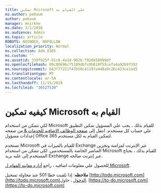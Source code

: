 ```yaml
---
title: تمكين Microsoft علي القيام به
ms.author: pebaum
author: pebaum
manager: mnirkhe
ms.date: 3/1/2018
ms.audience: Admin
ms.topic: article
ROBOTS: NOINDEX, NOFOLLOW
localization_priority: Normal
ms.collection: Adm_O365
ms.custom: ''
ms.assetid: 339f925f-91c8-4a1d-902b-f920e58999df
ms.openlocfilehash: 09c80696c75189dbfc0b810f55cefa4a92b97392
ms.sourcegitcommit: b43f77221f47b50c41197a448a9c26c423ce1ad5
ms.translationtype: MT
ms.contentlocale: ar-SA
ms.lasthandoff: 11/15/2019
ms.locfileid: "36527530"
---
```

# <a name="how-to-enable-microsoft-to-do"></a>كيفيه تمكين Microsoft القيام به

لكي تتمكن من استخدام Microsoft للقيام بذلك ، يجب علي المسؤول تمكين التطبيق علي حساب كل مستخدم. انتقل إلى [صفحه الوظائف الاضافيه للخدمات &amp; ](https://portal.office.com/adminportal/home#/Settings/ServicesAndAddIns) من صفحه إعدادات مسؤول Office 365 لتمكين القيام به لكل مستخدم. 
  
تستخدم Microsoft للقيام بالميزات في Exchange عبر الإنترنت لمزامنة وتخزين العناصر الخاصة بالمستخدمين. لكي تتمكن من استخدام Microsoft للقيام بذلك ، يحتاج المستخدم إلى علبه بريد Exchange عبر إنترنت صالحه.
  
للحصول علي معلومات اضافيه ، راجع [أداره معاينه المهام ل Microsoft](https://support.office.com/article/490c1a8c-2333-4952-8125-841afadb9620.aspx).
  
 **ملاحظه**: إذا تلقيت خطا 501 عند محاولة تسجيل [http://todo.microsoft.com](http://todo.microsoft.com)الدخول ، حاول. [https://to-do.microsoft.com](https://to-do.microsoft.com)
  

